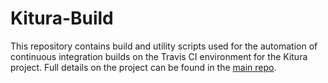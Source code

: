 # Kitura-Build

This repository contains build and utility scripts used for the automation of continuous integration builds on the Travis CI environment for the Kitura project. Full details on the project can be found in the [main repo](https://github.com/IBM-Swift/Kitura).
